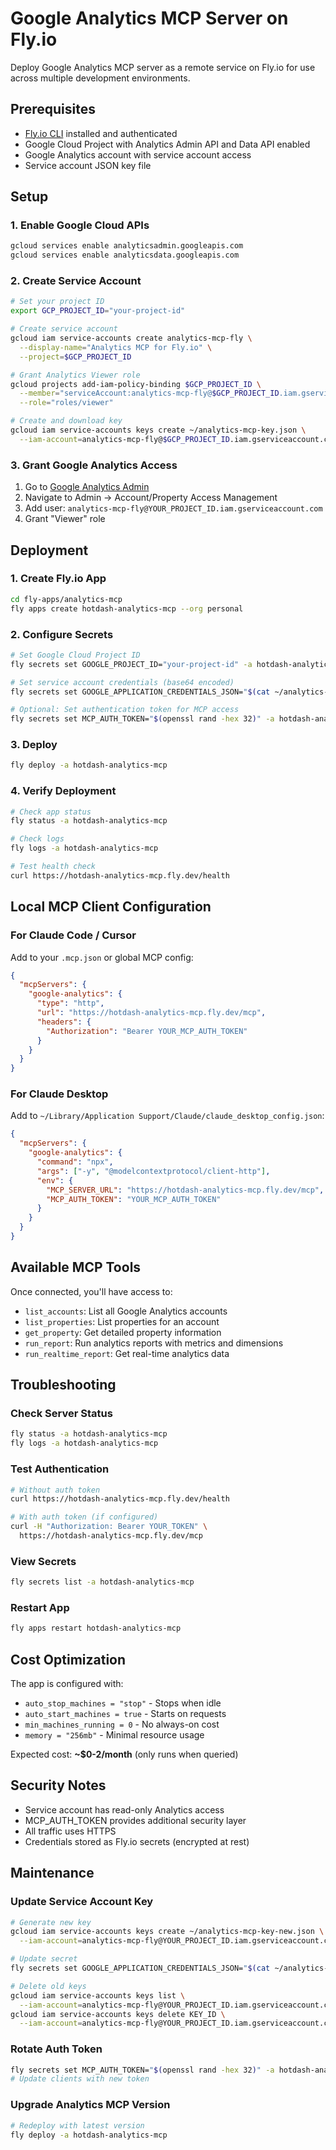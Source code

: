 # Google Analytics MCP Server on Fly.io

Deploy Google Analytics MCP server as a remote service on Fly.io for use across multiple development environments.

## Prerequisites

- [Fly.io CLI](https://fly.io/docs/hands-on/install-flyctl/) installed and authenticated
- Google Cloud Project with Analytics Admin API and Data API enabled
- Google Analytics account with service account access
- Service account JSON key file

## Setup

### 1. Enable Google Cloud APIs

```bash
gcloud services enable analyticsadmin.googleapis.com
gcloud services enable analyticsdata.googleapis.com
```

### 2. Create Service Account

```bash
# Set your project ID
export GCP_PROJECT_ID="your-project-id"

# Create service account
gcloud iam service-accounts create analytics-mcp-fly \
  --display-name="Analytics MCP for Fly.io" \
  --project=$GCP_PROJECT_ID

# Grant Analytics Viewer role
gcloud projects add-iam-policy-binding $GCP_PROJECT_ID \
  --member="serviceAccount:analytics-mcp-fly@$GCP_PROJECT_ID.iam.gserviceaccount.com" \
  --role="roles/viewer"

# Create and download key
gcloud iam service-accounts keys create ~/analytics-mcp-key.json \
  --iam-account=analytics-mcp-fly@$GCP_PROJECT_ID.iam.gserviceaccount.com
```

### 3. Grant Google Analytics Access

1. Go to [Google Analytics Admin](https://analytics.google.com/)
2. Navigate to Admin → Account/Property Access Management
3. Add user: `analytics-mcp-fly@YOUR_PROJECT_ID.iam.gserviceaccount.com`
4. Grant "Viewer" role

## Deployment

### 1. Create Fly.io App

```bash
cd fly-apps/analytics-mcp
fly apps create hotdash-analytics-mcp --org personal
```

### 2. Configure Secrets

```bash
# Set Google Cloud Project ID
fly secrets set GOOGLE_PROJECT_ID="your-project-id" -a hotdash-analytics-mcp

# Set service account credentials (base64 encoded)
fly secrets set GOOGLE_APPLICATION_CREDENTIALS_JSON="$(cat ~/analytics-mcp-key.json | base64 -w 0)" -a hotdash-analytics-mcp

# Optional: Set authentication token for MCP access
fly secrets set MCP_AUTH_TOKEN="$(openssl rand -hex 32)" -a hotdash-analytics-mcp
```

### 3. Deploy

```bash
fly deploy -a hotdash-analytics-mcp
```

### 4. Verify Deployment

```bash
# Check app status
fly status -a hotdash-analytics-mcp

# Check logs
fly logs -a hotdash-analytics-mcp

# Test health check
curl https://hotdash-analytics-mcp.fly.dev/health
```

## Local MCP Client Configuration

### For Claude Code / Cursor

Add to your `.mcp.json` or global MCP config:

```json
{
  "mcpServers": {
    "google-analytics": {
      "type": "http",
      "url": "https://hotdash-analytics-mcp.fly.dev/mcp",
      "headers": {
        "Authorization": "Bearer YOUR_MCP_AUTH_TOKEN"
      }
    }
  }
}
```

### For Claude Desktop

Add to `~/Library/Application Support/Claude/claude_desktop_config.json`:

```json
{
  "mcpServers": {
    "google-analytics": {
      "command": "npx",
      "args": ["-y", "@modelcontextprotocol/client-http"],
      "env": {
        "MCP_SERVER_URL": "https://hotdash-analytics-mcp.fly.dev/mcp",
        "MCP_AUTH_TOKEN": "YOUR_MCP_AUTH_TOKEN"
      }
    }
  }
}
```

## Available MCP Tools

Once connected, you'll have access to:

- `list_accounts`: List all Google Analytics accounts
- `list_properties`: List properties for an account
- `get_property`: Get detailed property information
- `run_report`: Run analytics reports with metrics and dimensions
- `run_realtime_report`: Get real-time analytics data

## Troubleshooting

### Check Server Status
```bash
fly status -a hotdash-analytics-mcp
fly logs -a hotdash-analytics-mcp
```

### Test Authentication
```bash
# Without auth token
curl https://hotdash-analytics-mcp.fly.dev/health

# With auth token (if configured)
curl -H "Authorization: Bearer YOUR_TOKEN" \
  https://hotdash-analytics-mcp.fly.dev/mcp
```

### View Secrets
```bash
fly secrets list -a hotdash-analytics-mcp
```

### Restart App
```bash
fly apps restart hotdash-analytics-mcp
```

## Cost Optimization

The app is configured with:
- `auto_stop_machines = "stop"` - Stops when idle
- `auto_start_machines = true` - Starts on requests
- `min_machines_running = 0` - No always-on cost
- `memory = "256mb"` - Minimal resource usage

Expected cost: **~$0-2/month** (only runs when queried)

## Security Notes

- Service account has read-only Analytics access
- MCP_AUTH_TOKEN provides additional security layer
- All traffic uses HTTPS
- Credentials stored as Fly.io secrets (encrypted at rest)

## Maintenance

### Update Service Account Key
```bash
# Generate new key
gcloud iam service-accounts keys create ~/analytics-mcp-key-new.json \
  --iam-account=analytics-mcp-fly@YOUR_PROJECT_ID.iam.gserviceaccount.com

# Update secret
fly secrets set GOOGLE_APPLICATION_CREDENTIALS_JSON="$(cat ~/analytics-mcp-key-new.json | base64 -w 0)" -a hotdash-analytics-mcp

# Delete old keys
gcloud iam service-accounts keys list \
  --iam-account=analytics-mcp-fly@YOUR_PROJECT_ID.iam.gserviceaccount.com
gcloud iam service-accounts keys delete KEY_ID \
  --iam-account=analytics-mcp-fly@YOUR_PROJECT_ID.iam.gserviceaccount.com
```

### Rotate Auth Token
```bash
fly secrets set MCP_AUTH_TOKEN="$(openssl rand -hex 32)" -a hotdash-analytics-mcp
# Update clients with new token
```

### Upgrade Analytics MCP Version
```bash
# Redeploy with latest version
fly deploy -a hotdash-analytics-mcp
```
